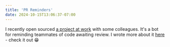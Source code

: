 ```yaml
---
title: 'PR Reminders'
date: 2024-10-15T13:06:37-07:00
---
```

I recently open sourced [a project at work](https://github.com/seeq12/pr-reminders/) with some colleagues. It's a bot for reminding teammates of code awaiting review. I wrote more about it [here](https://geeq.seeq.com/2024/10/04/announcing-the-pr-reminders-open-source-project/) - check it out 😁
